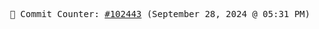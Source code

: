 <p align="center">
    <samp>
        📮 Commit Counter: <a href="https://github.com/Javascript-void0/Javascript-void0/commits/main">#102443</a> (September 28, 2024 @ 05:31 PM)
    </samp>
</p>